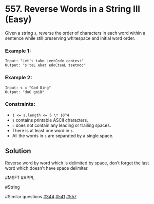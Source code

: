 # 557. Reverse Words in a String III (Easy)

Given a string `s`, reverse the order of characters in each word within a sentence while still preserving whitespace and initial word order.

### Example 1:

```
Input: "Let's take LeetCode contest"
Output: "s'teL ekat edoCteeL tsetnoc"
```

### Example 2:

```
Input: s = "God Ding"
Output: "doG gniD"
```

### Constraints:

- `1 <= s.length <= 5 \* 10^4`
- `s` contains printable ASCII characters.
- `s` does not contain any leading or trailing spaces.
- There is at least one word in `s`.
- All the words in `s` are separated by a single space.

## Solution

Reverse word by word which is delimited by space, don't forget the last word which doesn't have space delimiter.

#MSFT #APPL

#String

#Similar questions [#344](../p344e/README.md) [#541](../p541e/README.md) [#557](../p577e/README.md)
